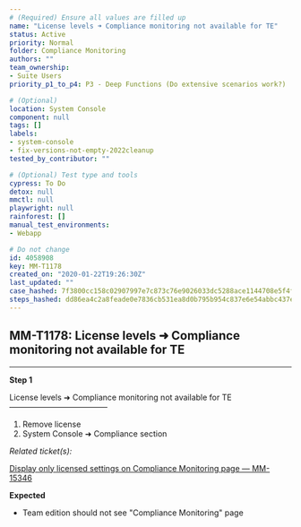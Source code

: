 ```yaml
---
# (Required) Ensure all values are filled up
name: "License levels ➜ Compliance monitoring not available for TE"
status: Active
priority: Normal
folder: Compliance Monitoring
authors: ""
team_ownership: 
- Suite Users
priority_p1_to_p4: P3 - Deep Functions (Do extensive scenarios work?)

# (Optional)
location: System Console
component: null
tags: []
labels: 
- system-console
- fix-versions-not-empty-2022cleanup
tested_by_contributor: ""

# (Optional) Test type and tools
cypress: To Do
detox: null
mmctl: null
playwright: null
rainforest: []
manual_test_environments:
- Webapp

# Do not change
id: 4058908
key: MM-T1178
created_on: "2020-01-22T19:26:30Z"
last_updated: ""
case_hashed: 7f3800cc158c02907997e7c873c76e9026033dc5288ace1144708e5f4fa2713d3d65cd0fbdb21b8bbe8b827d582bb487
steps_hashed: dd86ea4c2a8feade0e7836cb531ea8d0b795b954c837e6e54abbc437e894a9af1dc446a4f613c5d780ad1b9caed053da
---
```


<!-- (Auto-generated) Based on frontmatter's "key" and "name" -->

## MM-T1178: License levels ➜ Compliance monitoring not available for TE

---

**Step 1**

License levels ➜ Compliance monitoring not available for TE\
–––––––––––––––––––––––––

1. Remove license
2. System Console ➜ Compliance section

_Related ticket(s):_

[Display only licensed settings on Compliance Monitoring page — MM-15346](https://mattermost.atlassian.net/browse/MM-15346)

**Expected**

- Team edition should not see "Compliance Monitoring" page
